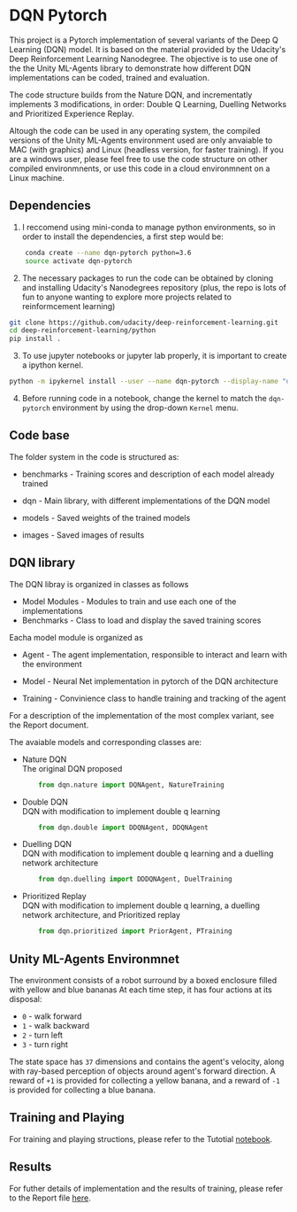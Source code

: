 # DQN Pytorch

This project is a Pytorch implementation of several variants of the Deep Q Learning (DQN) model. It is based on the material provided by the Udacity's Deep Reinforcement Learning Nanodegree. The objective is to use one of the the Unity ML-Agents library to demonstrate how different DQN implementations can be coded, trained and evaluation. 

The code structure builds from the Nature DQN, and incrementatly implements 3 modifications, in order: Double Q Learning, Duelling Networks and Prioritized Experience Replay.

Altough the code can be used in any operating system, the compiled versions of the Unity ML-Agents environment used are only anvaiable to MAC (with graphics) and Linux (headless version, for faster training). If you are a windows user, please feel free to use the code structure on other compiled environmnents, or use this code in a cloud environmnent on a Linux machine.



## Dependencies

1. I reccomend using mini-conda to manage python environments, so in order to install the dependencies, a
first step would be:

```bash
	conda create --name dqn-pytorch python=3.6
	source activate dqn-pytorch
```

2. The necessary packages to run the code can be obtained by cloning and installing Udacity's Nanodegrees repository (plus, the repo is lots of fun to anyone wanting to explore more projects related to reinformcement learning)
```bash
git clone https://github.com/udacity/deep-reinforcement-learning.git
cd deep-reinforcement-learning/python
pip install .
```

3. To use jupyter notebooks or jupyter lab properly, it is important to create a ipython kernel.
```bash
python -m ipykernel install --user --name dqn-pytorch --display-name "dqn-pytorch"
```

4. Before running code in a notebook, change the kernel to match the `dqn-pytorch` environment by using the drop-down `Kernel` menu. 

## Code base

The folder system in the code is structured as:

* benchmarks - Training scores and description of each model already trained

* dqn - Main library, with different implementations of the DQN model

* models - Saved weights of the trained models

* images - Saved images of results

## DQN library

The DQN libray is organized in classes as follows

* Model Modules - Modules to train and use each one of the implementations
* Benchmarks - Class to load and display the saved training scores

Eacha model module is organized as

* Agent - The agent implementation, responsible to interact and learn with the environment 

* Model - Neural Net implementation in pytorch of the DQN architecture

* Training - Convinience class to handle training and tracking of the agent 

For a description of the implementation of the most complex variant, see the Report document.

The avaiable models and corresponding classes are:

* Nature DQN \
    The original DQN proposed
    ```python
        from dqn.nature import DQNAgent, NatureTraining
    ```

* Double DQN \
    DQN with modification to implement double q learning
    ```python
        from dqn.double import DDQNAgent, DDQNAgent
    ```

* Duelling DQN \
    DQN with modification to implement double q learning and a duelling network architecture
    ```python
        from dqn.duelling import DDDQNAgent, DuelTraining
    ```

* Prioritized Replay \
    DQN with modification to implement double q learning, a duelling network architecture, and Prioritized replay
    ```python
        from dqn.prioritized import PriorAgent, PTraining
    ```

## Unity ML-Agents Environmnet

The environment consists of a robot surround by a boxed enclosure filled with yellow and blue bananas At each time step, it has four actions at its disposal:
- `0` - walk forward 
- `1` - walk backward
- `2` - turn left
- `3` - turn right

The state space has `37` dimensions and contains the agent's velocity, along with ray-based perception of objects around agent's forward direction.  A reward of `+1` is provided for collecting a yellow banana, and a reward of `-1` is provided for collecting a blue banana. 



## Training and Playing

For training and playing structions, please refer to the Tutotial [notebook](./Tutorial.ipynb).
## Results

For futher details of implementation and the results of training, please refer to the Report file [here](./Report.md).